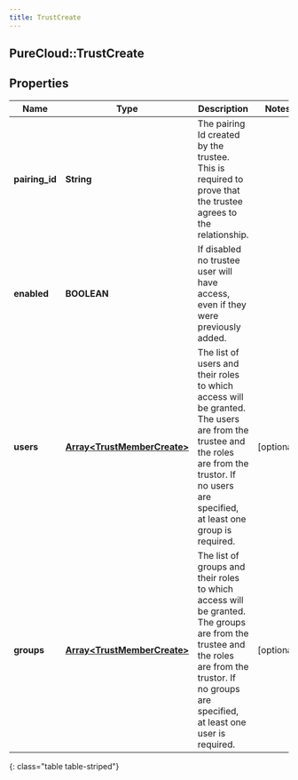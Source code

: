```yaml
---
title: TrustCreate
---
```

## PureCloud::TrustCreate

## Properties

|Name | Type | Description | Notes|
|------------ | ------------- | ------------- | -------------|
| **pairing_id** | **String** | The pairing Id created by the trustee. This is required to prove that the trustee agrees to the relationship. | |
| **enabled** | **BOOLEAN** | If disabled no trustee user will have access, even if they were previously added. | |
| **users** | [**Array&lt;TrustMemberCreate&gt;**](TrustMemberCreate.html) | The list of users and their roles to which access will be granted. The users are from the trustee and the roles are from the trustor. If no users are specified, at least one group is required. | [optional] |
| **groups** | [**Array&lt;TrustMemberCreate&gt;**](TrustMemberCreate.html) | The list of groups and their roles to which access will be granted. The groups are from the trustee and the roles are from the trustor. If no groups are specified, at least one user is required. | [optional] |
{: class="table table-striped"}


